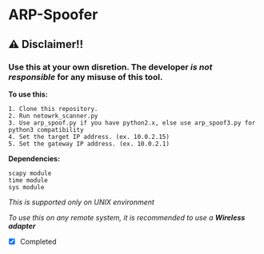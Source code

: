 # ARP-Spoofer

## ⚠ Disclaimer!!

### Use this at your own disretion. The developer *is not responsible* for any misuse of this tool.


**To use this:**

    1. Clone this repository.
    2. Run netowrk_scanner.py
    3. Use arp_spoof.py if you have python2.x, else use arp_spoof3.py for python3 compatibility
    4. Set the target IP address. (ex. 10.0.2.15)
    5. Set the gateway IP address. (ex. 10.0.2.1)

**Dependencies:**

    scapy module
    time module
    sys module
    

*This is supported only on UNIX environment*

*To use this on any remote system, it is recommended to use a **Wireless adapter***

- [x] Completed
